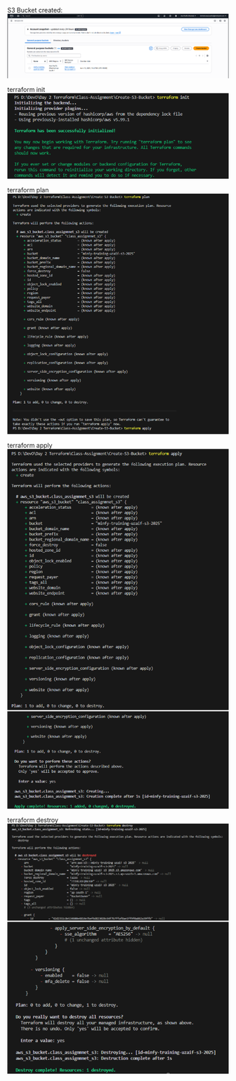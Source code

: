 S3 Bucket created: 
![alt text](image-1.png)

terraform init
![alt text](image.png)

terraform plan
![alt text](image-2.png)

terraform apply
![alt text](image-3.png)
![alt text](image-4.png)

terraform destroy
![alt text](image-5.png)
![alt text](image-6.png)